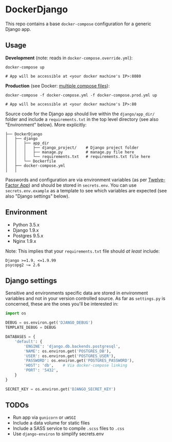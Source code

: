 DockerDjango
============

This repo contains a base `docker-compose` configuration for a generic Django
app.


Usage
-----

**Development** (note: reads in `docker-compose.override.yml`):

```
docker-compose up

# App will be accessible at <your docker machine's IP>:8080
```

**Production** (see Docker: [multiple compose files][compose-doco]):

```
docker-compose -f docker-compose.yml -f docker-compose.prod.yml up

# App will be accessible at <your docker machine's IP>:80 
```

Source code for the Django app should live within the `django/app_dir/` folder
and include a `requirements.txt` in the top level directory (see also
"Environment" below). More explicitly:

```
├── DockerDjango
│   ├── django
│   │   ├── app_dir
│   │   │   ├── django_project/    # Django project folder
│   │   │   ├── manage.py          # manage.py file here
│   │   │   └── requirements.txt   # requirements.txt file here
│   │   └── Dockerfile
│   ├── docker-compose.yml
│   │
```

Passwords and configuration are via environment variables (as per
[Twelve-Factor App](http://12factor.net/config)) and should be stored in
`secrets.env`. You can use `secrets.env.example` as a template to see which
variables are expected (see also "Django settings" below).

[compose-doco]: https://docs.docker.com/compose/extends/#different-environments


Environment
-----------

* Python 3.5.x
* Django 1.9.x
* Postgres 9.5.x
* Nginx 1.9.x

Note: This implies that your `requirements.txt` file should *at least* include:

```
Django >=1.9, <=1.9.99
psycopg2 ~= 2.6
```


Django settings
---------------

Sensitive and environments specific data are stored in environment variables
and not in your version controlled source. As far as `settings.py` is
concerned, these are the ones you'll be interested in:

```python
import os

DEBUG = os.environ.get('DJANGO_DEBUG')
TEMPLATE_DEBUG = DEBUG

DATABASES = {
    'default': {
        'ENGINE': 'django.db.backends.postgresql',
        'NAME': os.environ.get('POSTGRES_DB'),
        'USER': os.environ.get('POSTGRES_USER'),
        'PASSWORD': os.environ.get('POSTGRES_PASSWORD'),
        'HOST': 'db',    # Via docker-compose linking
        'PORT': '5432',
    }
}

SECRET_KEY = os.environ.get('DJANGO_SECRET_KEY')
```


TODOs
-----

- Run app via `gunicorn` or `uWSGI`
- Include a data volume for static files
- Include a SASS service to compile `.scss` files to `.css`
- Use `django-environ` to simplify secrets.env 
